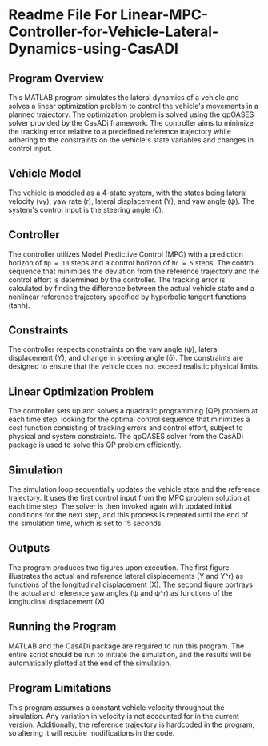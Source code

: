 # Readme File For Linear-MPC-Controller-for-Vehicle-Lateral-Dynamics-using-CasADI

## Program Overview
This MATLAB program simulates the lateral dynamics of a vehicle and solves a linear optimization problem to control the vehicle's movements in a planned trajectory. The optimization problem is solved using the qpOASES solver provided by the CasADi framework. The controller aims to minimize the tracking error relative to a predefined reference trajectory while adhering to the constraints on the vehicle's state variables and changes in control input.

## Vehicle Model
The vehicle is modeled as a 4-state system, with the states being lateral velocity (vy), yaw rate (r), lateral displacement (Y), and yaw angle (ψ). The system's control input is the steering angle (δ).

## Controller
The controller utilizes Model Predictive Control (MPC) with a prediction horizon of `Np = 10` steps and a control horizon of `Nc = 5` steps. The control sequence that minimizes the deviation from the reference trajectory and the control effort is determined by the controller. The tracking error is calculated by finding the difference between the actual vehicle state and a nonlinear reference trajectory specified by hyperbolic tangent functions (tanh).

## Constraints
The controller respects constraints on the yaw angle (ψ), lateral displacement (Y), and change in steering angle (δ). The constraints are designed to ensure that the vehicle does not exceed realistic physical limits. 

## Linear Optimization Problem
The controller sets up and solves a quadratic programming (QP) problem at each time step, looking for the optimal control sequence that minimizes a cost function consisting of tracking errors and control effort, subject to physical and system constraints. The qpOASES solver from the CasADi package is used to solve this QP problem efficiently.

## Simulation
The simulation loop sequentially updates the vehicle state and the reference trajectory. It uses the first control input from the MPC problem solution at each time step. The solver is then invoked again with updated initial conditions for the next step, and this process is repeated until the end of the simulation time, which is set to 15 seconds.

## Outputs
The program produces two figures upon execution. The first figure illustrates the actual and reference lateral displacements (Y and Y^r) as functions of the longitudinal displacement (X). The second figure portrays the actual and reference yaw angles (ψ and ψ^r) as functions of the longitudinal displacement (X). 

## Running the Program
MATLAB and the CasADi package are required to run this program. The entire script should be run to initiate the simulation, and the results will be automatically plotted at the end of the simulation.

## Program Limitations
This program assumes a constant vehicle velocity throughout the simulation. Any variation in velocity is not accounted for in the current version. Additionally, the reference trajectory is hardcoded in the program, so altering it will require modifications in the code.
